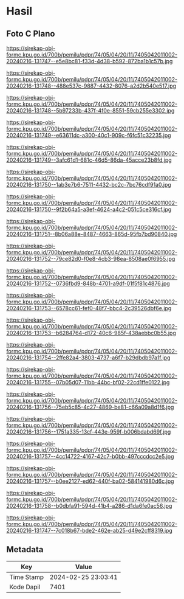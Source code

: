 # Hasil

## Foto C Plano

https://sirekap-obj-formc.kpu.go.id/700b/pemilu/pdpr/74/05/04/20/11/7405042011002-20240216-131747--e5e8bc81-f33d-4d38-b592-872ba1b1c57b.jpg

https://sirekap-obj-formc.kpu.go.id/700b/pemilu/pdpr/74/05/04/20/11/7405042011002-20240216-131748--488e537c-9887-4432-8076-a2d2b540e517.jpg

https://sirekap-obj-formc.kpu.go.id/700b/pemilu/pdpr/74/05/04/20/11/7405042011002-20240216-131748--5b97233b-437f-4f0e-8551-59cb255e3302.jpg

https://sirekap-obj-formc.kpu.go.id/700b/pemilu/pdpr/74/05/04/20/11/7405042011002-20240216-131749--e63611dc-a300-40c1-909c-f6fc51c32235.jpg

https://sirekap-obj-formc.kpu.go.id/700b/pemilu/pdpr/74/05/04/20/11/7405042011002-20240216-131749--3afc61d1-681c-46d5-86da-45acce23b8fd.jpg

https://sirekap-obj-formc.kpu.go.id/700b/pemilu/pdpr/74/05/04/20/11/7405042011002-20240216-131750--1ab3e7b6-7511-4432-bc2c-7bc76cdf91a0.jpg

https://sirekap-obj-formc.kpu.go.id/700b/pemilu/pdpr/74/05/04/20/11/7405042011002-20240216-131750--9f2b64a5-a3ef-4624-a4c2-051c5ce316cf.jpg

https://sirekap-obj-formc.kpu.go.id/700b/pemilu/pdpr/74/05/04/20/11/7405042011002-20240216-131751--8b06a88e-8487-4663-865d-95fb7bd90840.jpg

https://sirekap-obj-formc.kpu.go.id/700b/pemilu/pdpr/74/05/04/20/11/7405042011002-20240216-131752--79ce82d0-f0e8-4cb3-98ea-8508ae0f6955.jpg

https://sirekap-obj-formc.kpu.go.id/700b/pemilu/pdpr/74/05/04/20/11/7405042011002-20240216-131752--0736fbd9-848b-4701-a9df-01f5f81c4876.jpg

https://sirekap-obj-formc.kpu.go.id/700b/pemilu/pdpr/74/05/04/20/11/7405042011002-20240216-131753--6578cc61-fef0-48f7-bbc4-2c39526dbf6e.jpg

https://sirekap-obj-formc.kpu.go.id/700b/pemilu/pdpr/74/05/04/20/11/7405042011002-20240216-131753--b6284764-d172-40c6-985f-438aebbc0b55.jpg

https://sirekap-obj-formc.kpu.go.id/700b/pemilu/pdpr/74/05/04/20/11/7405042011002-20240216-131754--2ffe82a4-3803-4737-a6f7-b29dbdb97a1f.jpg

https://sirekap-obj-formc.kpu.go.id/700b/pemilu/pdpr/74/05/04/20/11/7405042011002-20240216-131755--07b05d07-11bb-44bc-bf02-22cd1ffe0122.jpg

https://sirekap-obj-formc.kpu.go.id/700b/pemilu/pdpr/74/05/04/20/11/7405042011002-20240216-131756--75eb5c85-4c27-4869-be81-c66a09a8d1f6.jpg

https://sirekap-obj-formc.kpu.go.id/700b/pemilu/pdpr/74/05/04/20/11/7405042011002-20240216-131756--1751a335-13cf-443e-959f-b006bdabd69f.jpg

https://sirekap-obj-formc.kpu.go.id/700b/pemilu/pdpr/74/05/04/20/11/7405042011002-20240216-131757--4cc14722-4167-42c7-b0bb-497cccdcc2e5.jpg

https://sirekap-obj-formc.kpu.go.id/700b/pemilu/pdpr/74/05/04/20/11/7405042011002-20240216-131757--b0ee2127-ed62-440f-ba02-584141980d6c.jpg

https://sirekap-obj-formc.kpu.go.id/700b/pemilu/pdpr/74/05/04/20/11/7405042011002-20240216-131758--b0dbfa91-594d-41b4-a286-d1da6fe0ac56.jpg

https://sirekap-obj-formc.kpu.go.id/700b/pemilu/pdpr/74/05/04/20/11/7405042011002-20240216-131747--7c018b67-bde2-462e-ab25-d49e2cff8319.jpg


## Metadata

| Key        | Value               |
| ---------- | ------------------- |
| Time Stamp | 2024-02-25 23:03:41 |
| Kode Dapil | 7401                |



